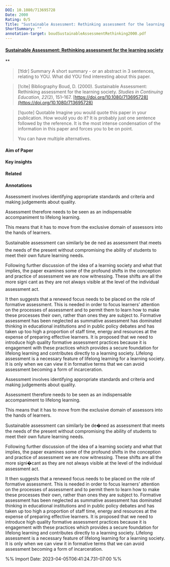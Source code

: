 ```yaml
---
DOI: 10.1080/713695728
Date: 2000
Rating: 0/5
Title: "Sustainable Assessment: Rethinking assessment for the learning society"
ShortSummary: ""
annotation-target: boudSustainableAssessmentRethinking2000.pdf
---
```



#### [Sustainable Assessment: Rethinking assessment for the learning society](boudSustainableAssessmentRethinking2000.pdf)
**



> [!tldr] Summary
> A short summary - or an abstract in 3 sentences, relating to YOU. What did YOU find interesting about this paper. 

> [!cite] Bibliography
>Boud, D. (2000). Sustainable Assessment: Rethinking assessment for the learning society. _Studies in Continuing Education_, _22_(2), 151–167. [https://doi.org/10.1080/713695728](https://doi.org/10.1080/713695728)

> [!quote] Quotable
> Imagine you would quote this paper in your publication. How would you do it? It is probably just one sentence followed by the reference. It is the most intense condensation of the information in this paper and forces you to be on point. 
> 
> You can have multiple alternatives. 


#### Aim of Paper


#### Key insights 


#### Related

#### Annotations


Assessment involves identifying appropriate standards and criteria and making judgements about quality. 

 

Assessment therefore needs to be seen as an indispensable accompaniment to lifelong learning. 

 

This means that it has to move from the exclusive domain of assessors into the hands of learners. 

 

Sustainable assessment can similarly be de ned as assessment that meets the needs of the present without compromising the ability of students to meet their own future learning needs. 

 

Following further discussion of the idea of a learning society and what that implies, the paper examines some of the profound shifts in the conception and practice of assessment we are now witnessing. These shifts are all the more signi cant as they are not always visible at the level of the individual assessment act. 

 

It then suggests that a renewed focus needs to be placed on the role of formative assessment. This is needed in order to focus learners’ attention on the processes of assessment and to permit them to learn how to make these processes their own, rather than ones they are subject to. Formative assessment has been neglected as summative assessment has dominated thinking in educational institutions and in public policy debates and has taken up too high a proportion of staff time, energy and resources at the expense of preparing effective learners. It is proposed that we need to introduce high quality formative assessment practices because it is engagement with these practices which provides a secure foundation for lifelong learning and contributes directly to a learning society. Lifelong assessment is a necessary feature of lifelong learning for a learning society. It is only when we can view it in formative terms that we can avoid assessment becoming a form of incarceration. 

 

Assessment involves identifying appropriate standards and criteria and making judgements about quality. 

 

Assessment therefore needs to be seen as an indispensable accompaniment to lifelong learning. 

 

This means that it has to move from the exclusive domain of assessors into the hands of learners. 

 

Sustainable assessment can similarly be de�ned as assessment that meets the needs of the present without compromising the ability of students to meet their own future learning needs. 

 

Following further discussion of the idea of a learning society and what that implies, the paper examines some of the profound shifts in the conception and practice of assessment we are now witnessing. These shifts are all the more signi�cant as they are not always visible at the level of the individual assessment act. 

 

It then suggests that a renewed focus needs to be placed on the role of formative assessment. This is needed in order to focus learners’ attention on the processes of assessment and to permit them to learn how to make these processes their own, rather than ones they are subject to. Formative assessment has been neglected as summative assessment has dominated thinking in educational institutions and in public policy debates and has taken up too high a proportion of staff time, energy and resources at the expense of preparing effective learners. It is proposed that we need to introduce high quality formative assessment practices because it is engagement with these practices which provides a secure foundation for lifelong learning and contributes directly to a learning society. Lifelong assessment is a necessary feature of lifelong learning for a learning society. It is only when we can view it in formative terms that we can avoid assessment becoming a form of incarceration. 

 




%% Import Date: 2023-04-05T06:41:24.731-07:00 %%
